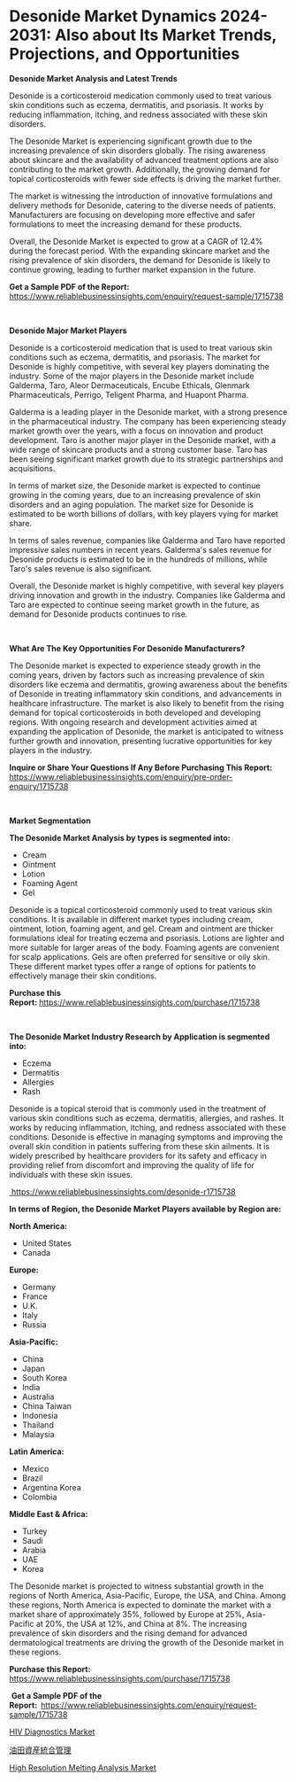 <p><h1>Desonide Market Dynamics 2024-2031: Also about Its Market Trends, Projections, and Opportunities</h1></p><p><strong>Desonide Market Analysis and Latest Trends</strong></p>
<p><p>Desonide is a corticosteroid medication commonly used to treat various skin conditions such as eczema, dermatitis, and psoriasis. It works by reducing inflammation, itching, and redness associated with these skin disorders.</p><p>The Desonide Market is experiencing significant growth due to the increasing prevalence of skin disorders globally. The rising awareness about skincare and the availability of advanced treatment options are also contributing to the market growth. Additionally, the growing demand for topical corticosteroids with fewer side effects is driving the market further.</p><p>The market is witnessing the introduction of innovative formulations and delivery methods for Desonide, catering to the diverse needs of patients. Manufacturers are focusing on developing more effective and safer formulations to meet the increasing demand for these products.</p><p>Overall, the Desonide Market is expected to grow at a CAGR of 12.4% during the forecast period. With the expanding skincare market and the rising prevalence of skin disorders, the demand for Desonide is likely to continue growing, leading to further market expansion in the future.</p></p>
<p><strong>Get a Sample PDF of the Report:&nbsp;</strong> <a href="https://www.reliablebusinessinsights.com/enquiry/request-sample/1715738">https://www.reliablebusinessinsights.com/enquiry/request-sample/1715738</a></p>
<p>&nbsp;</p>
<p><strong>Desonide Major Market Players</strong></p>
<p><p>Desonide is a corticosteroid medication that is used to treat various skin conditions such as eczema, dermatitis, and psoriasis. The market for Desonide is highly competitive, with several key players dominating the industry. Some of the major players in the Desonide market include Galderma, Taro, Aleor Dermaceuticals, Encube Ethicals, Glenmark Pharmaceuticals, Perrigo, Teligent Pharma, and Huapont Pharma.</p><p>Galderma is a leading player in the Desonide market, with a strong presence in the pharmaceutical industry. The company has been experiencing steady market growth over the years, with a focus on innovation and product development. Taro is another major player in the Desonide market, with a wide range of skincare products and a strong customer base. Taro has been seeing significant market growth due to its strategic partnerships and acquisitions.</p><p>In terms of market size, the Desonide market is expected to continue growing in the coming years, due to an increasing prevalence of skin disorders and an aging population. The market size for Desonide is estimated to be worth billions of dollars, with key players vying for market share.</p><p>In terms of sales revenue, companies like Galderma and Taro have reported impressive sales numbers in recent years. Galderma's sales revenue for Desonide products is estimated to be in the hundreds of millions, while Taro's sales revenue is also significant.</p><p>Overall, the Desonide market is highly competitive, with several key players driving innovation and growth in the industry. Companies like Galderma and Taro are expected to continue seeing market growth in the future, as demand for Desonide products continues to rise.</p></p>
<p>&nbsp;</p>
<p><strong>What Are The Key Opportunities For Desonide Manufacturers?</strong></p>
<p><p>The Desonide market is expected to experience steady growth in the coming years, driven by factors such as increasing prevalence of skin disorders like eczema and dermatitis, growing awareness about the benefits of Desonide in treating inflammatory skin conditions, and advancements in healthcare infrastructure. The market is also likely to benefit from the rising demand for topical corticosteroids in both developed and developing regions. With ongoing research and development activities aimed at expanding the application of Desonide, the market is anticipated to witness further growth and innovation, presenting lucrative opportunities for key players in the industry.</p></p>
<p><strong>Inquire or Share Your Questions If Any Before Purchasing This Report:</strong> <a href="https://www.reliablebusinessinsights.com/enquiry/pre-order-enquiry/1715738">https://www.reliablebusinessinsights.com/enquiry/pre-order-enquiry/1715738</a></p>
<p>&nbsp;</p>
<p><strong>Market Segmentation</strong></p>
<p><strong>The Desonide Market Analysis by types is segmented into:</strong></p>
<p><ul><li>Cream</li><li>Ointment</li><li>Lotion</li><li>Foaming Agent</li><li>Gel</li></ul></p>
<p><p>Desonide is a topical corticosteroid commonly used to treat various skin conditions. It is available in different market types including cream, ointment, lotion, foaming agent, and gel. Cream and ointment are thicker formulations ideal for treating eczema and psoriasis. Lotions are lighter and more suitable for larger areas of the body. Foaming agents are convenient for scalp applications. Gels are often preferred for sensitive or oily skin. These different market types offer a range of options for patients to effectively manage their skin conditions.</p></p>
<p><strong>Purchase this Report:&nbsp;</strong><a href="https://www.reliablebusinessinsights.com/purchase/1715738">https://www.reliablebusinessinsights.com/purchase/1715738</a></p>
<p>&nbsp;</p>
<p><strong>The Desonide Market Industry Research by Application is segmented into:</strong></p>
<p><ul><li>Eczema</li><li>Dermatitis</li><li>Allergies</li><li>Rash</li></ul></p>
<p><p>Desonide is a topical steroid that is commonly used in the treatment of various skin conditions such as eczema, dermatitis, allergies, and rashes. It works by reducing inflammation, itching, and redness associated with these conditions. Desonide is effective in managing symptoms and improving the overall skin condition in patients suffering from these skin ailments. It is widely prescribed by healthcare providers for its safety and efficacy in providing relief from discomfort and improving the quality of life for individuals with these skin issues.</p></p>
<p><a href="https://www.reliablebusinessinsights.com/desonide-r1715738">&nbsp;https://www.reliablebusinessinsights.com/desonide-r1715738</a></p>
<p><strong>In terms of Region, the Desonide Market Players available by Region are:</strong></p>
<p>
    <p> <strong> North America: </strong>
        <ul>
            <li>United States</li>
            <li>Canada</li>
        </ul>
        </p> 
    <p> <strong> Europe: </strong>
        <ul>
            <li>Germany</li>
            <li>France</li>
            <li>U.K.</li>
            <li>Italy</li>
            <li>Russia</li>
        </ul>
        </p> 
    <p> <strong> Asia-Pacific: </strong>
        <ul>
            <li>China</li>
            <li>Japan</li>
            <li>South Korea</li>
            <li>India</li>
            <li>Australia</li>
            <li>China Taiwan</li>
            <li>Indonesia</li>
            <li>Thailand</li>
            <li>Malaysia</li>
        </ul>
        </p> 
    <p> <strong> Latin America: </strong>
        <ul>
            <li>Mexico</li>
            <li>Brazil</li>
            <li>Argentina Korea</li>
            <li>Colombia</li>
        </ul>
        </p> 
    <p> <strong> Middle East & Africa: </strong>
        <ul>
            <li>Turkey</li>
            <li>Saudi</li>
            <li>Arabia</li>
            <li>UAE</li>
            <li>Korea</li>
        </ul>
    </p>
    </p>
<p><p>The Desonide market is projected to witness substantial growth in the regions of North America, Asia-Pacific, Europe, the USA, and China. Among these regions, North America is expected to dominate the market with a market share of approximately 35%, followed by Europe at 25%, Asia-Pacific at 20%, the USA at 12%, and China at 8%. The increasing prevalence of skin disorders and the rising demand for advanced dermatological treatments are driving the growth of the Desonide market in these regions.</p></p>
<p><strong>Purchase this Report: </strong><a href="https://www.reliablebusinessinsights.com/purchase/1715738">https://www.reliablebusinessinsights.com/purchase/1715738</a></p>
<p>&nbsp;<strong>Get a Sample PDF of the Report:&nbsp;&nbsp;</strong><a href="https://www.reliablebusinessinsights.com/enquiry/request-sample/1715738">https://www.reliablebusinessinsights.com/enquiry/request-sample/1715738</a></p>
<p><strong></strong></p>
<p><p><a href="https://github.com/sifatuddin25/Market-Research-Report-List-1/blob/main/hiv-diagnostics-market.md">HIV Diagnostics Market</a></p><p><a href="https://github.com/decker5351/Market-Research-Report-List-2/blob/main/7921893177838.md">油田資産統合管理</a></p><p><a href="https://github.com/alexxisgm/Market-Research-Report-List-1/blob/main/high-resolution-melting-analysis-market.md">High Resolution Melting Analysis Market</a></p></p>